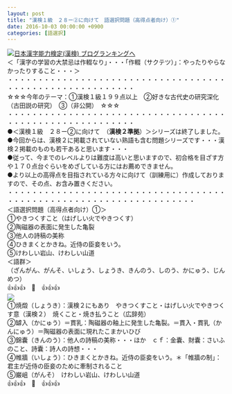 ```yaml
---
layout: post
title: "漢検１級　２８ー②に向けて　語選択問題（高得点者向け）①"
date: 2016-10-03 00:00:00 +0900
categories: [語選択]
---
```


[![](/syuusyuu9701/assets/images/漢検１級-２８ー②に向けて-語選択問題（高得点者向け）①-br_c_3028_1.gif)](http://blog.with2.net/link.php?1659096:3028 "日本漢字能力検定(漢検) ブログランキングへ")[日本漢字能力検定(漢検) ブログランキングへ](http://blog.with2.net/link.php?1659096:3028)  
＜「漢字の学習の大禁忌は作輟なり」・・・「作輟（サクテツ）」：やったりやらなかったりすること・・・＞  
・・・・・・・・・・・・・・・・・・・・・・・・・・・・・・・・・・・・・・・・・・・・・・・・・・・・・・・・・  
☆☆☆今年のテーマ：①漢検１級１９９点以上　②好きな古代史の研究深化（古田説の研究）　③（非公開）　☆☆☆　　  
・・・・・・・・・・・・・・・・・・・・・・・・・・・・・・・・・・・・・・・・・・・・・・・・・・・・・・・・・  
●＜漢検１級　２８ー②に向けて　（**漢検２準拠**）＞シリーズは終了しました。  
●今回からは、漢検２に掲載されていない熟語も含む問題シリーズです・・・漢検２掲載のものも若干あると思います・・・  
●従って、今までのレベルよりは難度は高いと思いますので、初合格を目ざす方や１７０点台ぐらいをめざしている方にはお薦めできません。  
●より以上の高得点を目指されている方々に向けて（訓練用に）作成しておりますので、その点、お含み置きください。  
・・・・・・・・・・・・・・・・・・・・・・・・・・・・・・・・・・・・・・・・・・・・・・・・・・・・・・・・・・・・・・・・・・・  
＜語選択問題（高得点者向け）①＞  
①やきつくすこと（はげしい火でやきつくす）  
②陶磁器の表面に発生した亀裂  
③他人の詩稿の美称  
④ひきまくとかきね。近侍の臣妾をいう。  
⑤けわしい岩山、けわしい山道  
＜語群＞  
（ざんがん、がんそ、いしょう、しょうき、きんのう、しのう、かにゅう、じんめつ）  
👍👍👍　🐒　👍👍👍  
![](/syuusyuu9701/assets/images/漢検１級-２８ー②に向けて-語選択問題（高得点者向け）①-c4da34fd61d0ba48a1c56cea71e9e5e3.png)  
①焼燬（しょうき）：漢検２にもあり　やきつくすこと・はげしい火でやきつくす意（漢検２）　焼くこと・焼き払うこと（広辞苑）  
②罅入（かにゅう）＝貫乳：陶磁器の釉上に発生した亀裂。＝貫入・貫乳（かんにゅう）＝陶磁器の表面に現れたこまかいひび  
③錦囊（きんのう）：他人の詩稿の美称・・・ほか　ｃｆ：金囊、財囊：さいふのこと、詩囊：詩人の詩想・・・  
④帷牆（いしょう）：ひきまくとかきね。近侍の臣妾をいう。＊「帷牆の制」：君主が近侍の臣妾のために牽制されること  
⑤巌岨（がんそ）　けわしい岩山、けわしい山道　　　  
👍👍👍　🐒　👍👍👍  
  